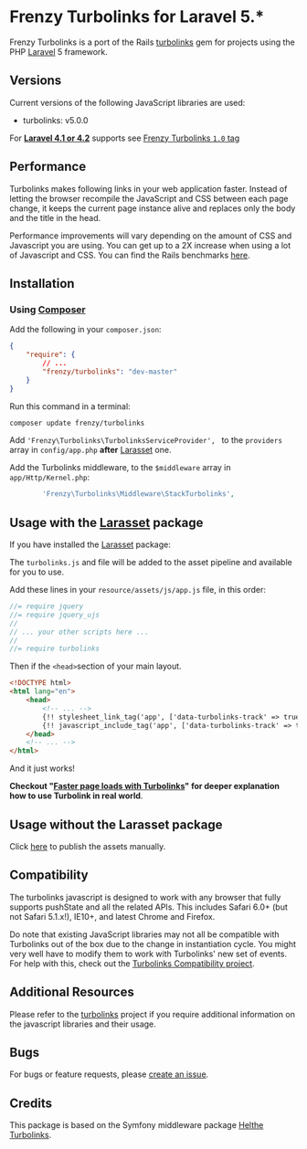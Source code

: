 Frenzy Turbolinks for Laravel 5.*
=================================

Frenzy Turbolinks is a port of the Rails [turbolinks](https://github.com/rails/turbolinks) gem
for projects using the PHP [Laravel](http://laravel.com) 5 framework.

## Versions

Current versions of the following JavaScript libraries are used:

 * turbolinks: v5.0.0

For [**Laravel 4.1 or 4.2**](http://laravel.com/docs/4.2) supports see [Frenzy Turbolinks `1.0` tag](https://github.com/frenzyapp/turbolinks/tree/1.0)

## Performance

Turbolinks makes following links in your web application faster. Instead of letting
the browser recompile the JavaScript and CSS between each page change, it keeps
the current page instance alive and replaces only the body and the title in the head.

Performance improvements will vary depending on the amount of CSS and Javascript
you are using. You can get up to a 2X increase when using a lot of Javascript and
CSS. You can find the Rails benchmarks [here](https://stevelabnik/turbolinks_test).

## Installation

### Using [Composer](https://getcomposer.org)

Add the following in your `composer.json`:

```json
{
    "require": {
        // ...
        "frenzy/turbolinks": "dev-master"
    }
}
```

Run this command in a terminal:
```bash
composer update frenzy/turbolinks
```

Add `'Frenzy\Turbolinks\TurbolinksServiceProvider', ` to the `providers` array in `config/app.php`
**after** [Larasset](https://github.com/efficiently/larasset/tree/1.0) one.

Add the Turbolinks middleware, to the `$middleware` array in `app/Http/Kernel.php`:
```php
        'Frenzy\Turbolinks\Middleware\StackTurbolinks',
```

## Usage with the [Larasset](https://github.com/efficiently/larasset/tree/1.0) package

If you have installed the [Larasset](https://github.com/efficiently/larasset/tree/1.0) package:

The `turbolinks.js` and file will be added to the asset pipeline and available for you to use.

Add these lines in your `resource/assets/js/app.js` file, in this order:

```js
//= require jquery
//= require jquery_ujs
//
// ... your other scripts here ...
//
//= require turbolinks
```

Then if the `<head>`section of your main layout.

```html
<!DOCTYPE html>
<html lang="en">
    <head>
        <!-- ... -->
        {!! stylesheet_link_tag('app', ['data-turbolinks-track' => true]) !!}
        {!! javascript_include_tag('app', ['data-turbolinks-track' => true]) !!}
    </head>
    <!-- ... -->
</html>
```

And it just works!

**Checkout "[Faster page loads with Turbolinks](https://coderwall.com/p/ypzfdw)" for deeper explanation how to use Turbolink in real world**.

## Usage without the Larasset package

Click [here](README.md) to publish the assets manually.

## Compatibility

The turbolinks javascript is designed to work with any browser that fully supports
pushState and all the related APIs. This includes Safari 6.0+ (but not Safari 5.1.x!),
IE10+, and latest Chrome and Firefox.

Do note that existing JavaScript libraries may not all be compatible with
Turbolinks out of the box due to the change in instantiation cycle. You might
very well have to modify them to work with Turbolinks' new set of events. For
help with this, check out the [Turbolinks Compatibility project](http://reed.github.io/turbolinks-compatibility).

## Additional Resources

Please refer to the [turbolinks](https://github.com/rails/turbolinks) project
if you require additional information on the javascript libraries and their usage.

## Bugs

For bugs or feature requests, please [create an issue](https://github.com/frenzyapp/turbolinks/issues/new).

## Credits

This package is based on the Symfony middleware package [Helthe Turbolinks](https://github.com/helthe/Turbolinks).
